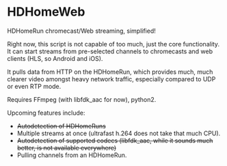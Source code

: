 # HDHomeWeb
HDHomeRun chromecast/Web streaming, simplified!

Right now, this script is not capable of too much, just the core functionality. It can start streams from pre-selected channels to chromecasts and web clients (HLS, so Android and iOS).

It pulls data from HTTP on the HDHomeRun, which provides much, much clearer video amongst heavy network traffic, especially compared to UDP or even RTP mode.

Requires FFmpeg (with libfdk_aac for now), python2.

Upcoming features include:

  - ~~Autodetection of HDHomeRuns~~
  - Multiple streams at once (ultrafast h.264 does not take that much CPU).
  - ~~Autodetection of supported codecs (libfdk_aac, while it sounds much better, is not available everywhere)~~
  - Pulling channels from an HDHomeRun.
  

